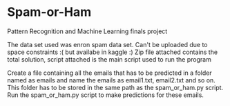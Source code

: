 # Spam-or-Ham
Pattern Recognition and Machine Learning finals project

The data set used was enron spam data set.
Can't be uploaded due to space constraints :( but availabe in kaggle :)
Zip file attached contains the total solution, script attached is the main script used to run the program

Create a file containing all the emails that has to be predicted in a folder named as emails and name the emails as email1.txt, email2.txt and so on. This folder has to be stored in the same path as the spam_or_ham.py script. Run the spam_or_ham.py script to make predictions for these emails.

